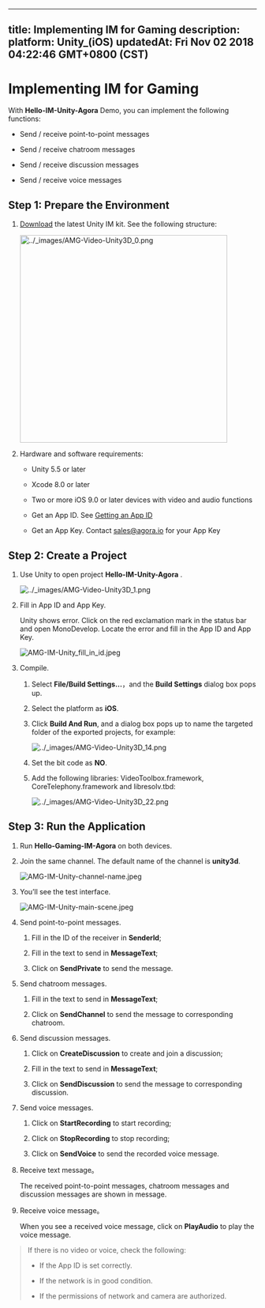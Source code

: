 
---
title: Implementing IM for Gaming
description: 
platform: Unity_(iOS)
updatedAt: Fri Nov 02 2018 04:22:46 GMT+0800 (CST)
---
# Implementing IM for Gaming
With **Hello-IM-Unity-Agora** Demo, you can implement the following functions:

-   Send / receive point-to-point messages

-   Send / receive chatroom messages

-   Send / receive discussion messages

-   Send / receive voice messages


## Step 1: Prepare the Environment

1.  [Download](https://docs.agora.io/en/Agora%20Platform/downloads) the latest Unity IM kit. See the following structure:

    <img alt="../_images/AMG-Video-Unity3D_0.png" src="https://web-cdn.agora.io/docs-files/en/AMG-Video-Unity3D_0.png" style="width: 420.0px;"/>


2.  Hardware and software requirements:

    -   Unity 5.5 or later

    -   Xcode 8.0 or later

    -   Two or more iOS 9.0 or later devices with video and audio functions

    -   Get an App ID. See [Getting an App ID](../../en/Agora%20Platform/token.md)

    -   Get an App Key. Contact [sales@agora.io](mailto:sales@agora.io) for your App Key


## Step 2: Create a Project

1.  Use Unity to open project **Hello-IM-Unity-Agora** .

    <img alt="../_images/AMG-Video-Unity3D_1.png" src="https://web-cdn.agora.io/docs-files/en/AMG-Video-Unity3D_1.png" />


2.  Fill in App ID and App Key.

    Unity shows error. Click on the red exclamation mark in the status bar and open MonoDevelop. Locate the error and fill in the App ID and App Key.

	![AMG-IM-Unity_fill_in_id.jpeg](https://agora-web-cdn.oss-cn-beijing.aliyuncs.com/docs-files/1537412652615)

3.  Compile.

    1.  Select **File/Build Settings…**，and the **Build Settings** dialog box pops up.

    2.  Select the platform as **iOS**.

    3.  Click **Build And Run**, and a dialog box pops up to name the targeted folder of the exported projects, for example:

        <img alt="../_images/AMG-Video-Unity3D_14.png" src="https://web-cdn.agora.io/docs-files/en/AMG-Video-Unity3D_14.png" />

    4.  Set the bit code as **NO**.

    5.  Add the following libraries: VideoToolbox.framework, CoreTelephony.framework and libresolv.tbd:

        <img alt="../_images/AMG-Video-Unity3D_22.png" src="https://web-cdn.agora.io/docs-files/en/AMG-Video-Unity3D_22.png" />




## Step 3: Run the Application

1.  Run **Hello-Gaming-IM-Agora** on both devices.

2.  Join the same channel. The default name of the channel is **unity3d**.

	![AMG-IM-Unity-channel-name.jpeg](https://agora-web-cdn.oss-cn-beijing.aliyuncs.com/docs-files/1537412685569)


3.  You’ll see the test interface.

	![AMG-IM-Unity-main-scene.jpeg](https://agora-web-cdn.oss-cn-beijing.aliyuncs.com/docs-files/1537412731439)

   1.  Send point-to-point messages.

       1.  Fill in the ID of the receiver in **SenderId**;

       2.  Fill in the text to send in **MessageText**;

       3.  Click on **SendPrivate** to send the message.

   2.  Send chatroom messages.

       1.  Fill in the text to send in **MessageText**;

       2.  Click on **SendChannel** to send the message to corresponding chatroom.

   3.  Send discussion messages.

       1.  Click on **CreateDiscussion** to create and join a discussion;

       2.  Fill in the text to send in **MessageText**;

       3.  Click on **SendDiscussion** to send the message to corresponding discussion.

   4.  Send voice messages.

       1.  Click on **StartRecording** to start recording;

       2.  Click on **StopRecording** to stop recording;

       3.  Click on **SendVoice** to send the recorded voice message.

   5.  Receive text message。

       The received point-to-point messages, chatroom messages and discussion messages are shown in message.

   6.  Receive voice message。

        When you see a received voice message, click on **PlayAudio** to play the voice message.


> If there is no video or voice, check the following:
> 
> -   If the App ID is set correctly.
> 
> -   If the network is in good condition.
> 
> -   If the permissions of network and camera are authorized.



